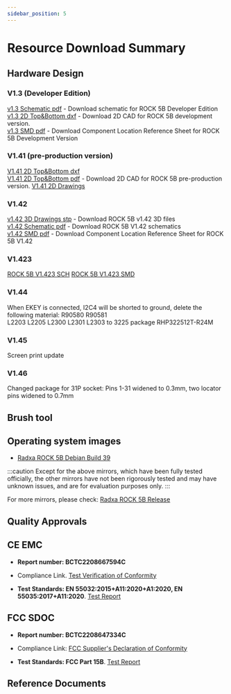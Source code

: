 ```yaml
---
sidebar_position: 5
---
```


# Resource Download Summary

## Hardware Design

### V1.3 (Developer Edition)

[v1.3 Schematic pdf](https://dl.radxa.com/rock5/5b/docs/hw/radxa_rock5b_v13_sch.pdf) - Download schematic for ROCK 5B Developer Edition  
[v1.3 2D Top&Bottom dxf](https://dl.radxa.com/rock5/5b/docs/hw/ROCK5B_V13_2D_20220519.zip) - Download 2D CAD for ROCK 5B development version.  
[v1.3 SMD pdf](https://dl.radxa.com/rock5/5b/docs/hw/radxa_rock5b_v13_smd.pdf) - Download Component Location Reference Sheet for ROCK 5B Development Version

### V1.41 (pre-production version)

[V1.41 2D Top&Bottom dxf](https://dl.radxa.com/rock5/5b/docs/hw/radxa_rock5b_v141_dimension_20220728_dxf.zip)  
[V1.41 2D Top&Bottom pdf](https://dl.radxa.com/rock5/5b/docs/hw/radxa_rock5b_v141_dimension_20220728_pdf.zip) - Download 2D CAD for ROCK 5B pre-production version.
[V1.41 2D Drawings](https://dl.radxa.com/rock5/5b/docs/hw/radxa_rock5b_v141_dimension_20220728_dxf.zip)

### V1.42

[v1.42 3D Drawings stp](https://dl.radxa.com/rock5/5b/docs/hw/ROCK5B_v1.42_3D.step.zip) - Download ROCK 5B v1.42 3D files  
[v1.42 Schematic pdf](https://dl.radxa.com/rock5/5b/docs/hw/radxa_rock_5b_v1423_sch.pdf) - Download ROCK 5B V1.42 schematics  
[v1.42 SMD pdf](https://dl.radxa.com/rock5/5b/docs/hw/radxa_rock_5b_v1423_smd.pdf) - Download Component Location Reference Sheet for ROCK 5B V1.42

### V1.423

[ROCK 5B V1.423 SCH](https://dl.radxa.com/rock5/5b/docs/hw/radxa_rock_5b_v1423_sch.pdf)
[ROCK 5B V1.423 SMD](https://dl.radxa.com/rock5/5b/docs/hw/radxa_rock_5b_v1423_smd.pdf)

### V1.44

When EKEY is connected, I2C4 will be shorted to ground, delete the following material:
R90580 R90581  
L2203 L2205 L2300 L2301 L2303 to 3225 package RHP322512T-R24M

### V1.45

Screen print update

### V1.46

Changed package for 31P socket:
Pins 1-31 widened to 0.3mm, two locator pins widened to 0.7mm

## Brush tool

## Operating system images

- [Radxa ROCK 5B Debian Build 39](https://github.com/radxa-build/rock-5b/releases/download/b39/rock-5b_debian_bullseye_xfce_b39.img.xz)

:::caution
Except for the above mirrors, which have been fully tested officially, the other mirrors have not been rigorously tested and may have unknown issues, and are for evaluation purposes only.
:::

For more mirrors, please check: [Radxa ROCK 5B Release](https://github.com/radxa-build/rock-5b/releases/latest)

## Quality Approvals

## CE EMC

- **Report number: BCTC2208667594C**
- Compliance Link.
  [Test Verification of Conformity](https://dl.radxa.com/rock5/compliance/5b/ce-emc/BCTC2208667594C-ROCK-5B-CE-EMC-comfromity.pdf)

- **Test Standards: EN 55032:2015+A11:2020+A1:2020, EN 55035:2017+A11:2020**.
  [Test Report](https://dl.radxa.com/rock5/compliance/5b/ce-emc/BCTC2208667594E-ROCK-5B-CE-EMC-report.pdf)

## FCC SDOC

- **Report number: BCTC2208647334C**
- Compliance Link:
[FCC Supplier's Declaration of Conformity](https://dl.radxa.com/rock5/compliance/5b/fcc-sdoc/BCTC2208647334C-ROCK-5B-FCC-sDoC-comformity.pdf)

- **Test Standards: FCC Part 15B**.
  [Test Report](https://dl.radxa.com/rock5/compliance/5b/fcc-sdoc/BCTC2208647334E-ROCK-5B-FCC-sDoC-report.pdf)

## Reference Documents
